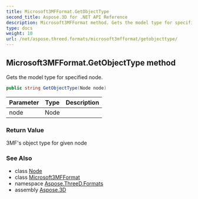 ```yaml
---
title: Microsoft3MFFormat.GetObjectType
second_title: Aspose.3D for .NET API Reference
description: Microsoft3MFFormat method. Gets the model type for specified node
type: docs
weight: 10
url: /net/aspose.threed.formats/microsoft3mfformat/getobjecttype/
---
```

## Microsoft3MFFormat.GetObjectType method

Gets the model type for specified node.

```csharp
public string GetObjectType(Node node)
```

| Parameter | Type | Description |
| --- | --- | --- |
| node | Node |  |

### Return Value

3MF's object type for given node

### See Also

* class [Node](../../../aspose.threed/node/)
* class [Microsoft3MFFormat](../)
* namespace [Aspose.ThreeD.Formats](../../../aspose.threed.formats/)
* assembly [Aspose.3D](../../../)



